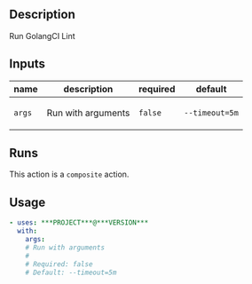 ## Description

Run GolangCI Lint

## Inputs

| name | description | required | default |
| --- | --- | --- | --- |
| `args` | <p>Run with arguments</p> | `false` | `--timeout=5m` |


## Runs

This action is a `composite` action.

## Usage

```yaml
- uses: ***PROJECT***@***VERSION***
  with:
    args:
    # Run with arguments
    #
    # Required: false
    # Default: --timeout=5m
```

